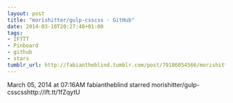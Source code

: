 ```yaml
---
layout: post
title: "morishitter/gulp-csscss · GitHub"
date: 2014-03-10T20:27:48+01:00
tags:
- IFTTT
- Pinboard
- github
- stars
tumblr_url: http://fabiantheblind.tumblr.com/post/79186054566/morishitter-gulp-csscss-github
---
```

March 05, 2014 at 07:16AM
fabiantheblind starred morishitter/gulp-csscsshttp://ift.tt/1fZqytU
